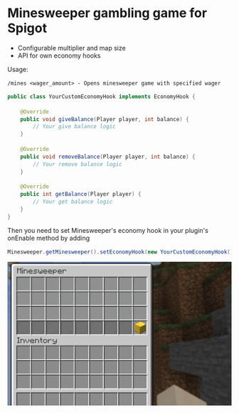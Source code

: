 # Minesweeper gambling game for Spigot

* Configurable multiplier and map size
* API for own economy hooks

Usage:

```
/mines <wager_amount> - Opens minesweeper game with specified wager
```

```java
public class YourCustomEconomyHook implements EconomyHook {

    @Override
    public void giveBalance(Player player, int balance) {
        // Your give balance logic
    }

    @Override
    public void removeBalance(Player player, int balance) {
        // Your remove balance logic
    }

    @Override
    public int getBalance(Player player) {
        // Your get balance logic
    }
}
```

Then you need to set Minesweeper's economy hook in your plugin's onEnable method by adding

```java
Minesweeper.getMinesweeper().setEconomyHook(new YourCustomEconomyHook());
```
![](https://github.com/ponktacology/Minesweeper/blob/master/img/GIF%209-2-2022%204-22-25%20PM.gif)
